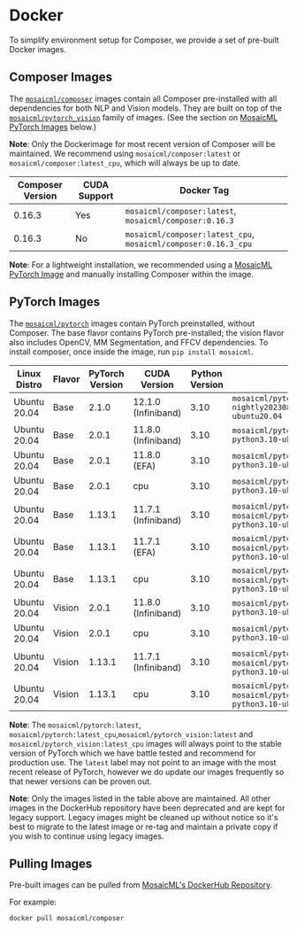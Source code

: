 # Docker

To simplify environment setup for Composer, we provide a set of pre-built Docker images.

## Composer Images

The [`mosaicml/composer`](https://hub.docker.com/r/mosaicml/composer) images contain all Composer pre-installed with
all dependencies for both NLP and Vision models. They are built on top of the
[`mosaicml/pytorch_vision`](https://hub.docker.com/r/mosaicml/pytorch_vision) family of images.
(See the section on [MosaicML PyTorch Images](#pytorch-images) below.)

**Note**: Only the Dockerimage for most recent version of Composer will be maintained. We recommend using
`mosaicml/composer:latest` or `mosaicml/composer:latest_cpu`, which will always be up to date.

<!-- BEGIN_COMPOSER_BUILD_MATRIX -->
| Composer Version   | CUDA Support   | Docker Tag                                                     |
|--------------------|----------------|----------------------------------------------------------------|
| 0.16.3             | Yes            | `mosaicml/composer:latest`, `mosaicml/composer:0.16.3`         |
| 0.16.3             | No             | `mosaicml/composer:latest_cpu`, `mosaicml/composer:0.16.3_cpu` |
<!-- END_COMPOSER_BUILD_MATRIX -->

**Note**: For a lightweight installation, we recommended using a [MosaicML PyTorch Image](#pytorch-images) and manually
installing Composer within the image.

## PyTorch Images

The [`mosaicml/pytorch`](https://hub.docker.com/r/mosaicml/pytorch) images contain PyTorch preinstalled, without Composer.
The base flavor contains PyTorch pre-installed; the vision flavor also includes OpenCV, MM Segmentation, and FFCV dependencies.
To install composer, once inside the image, run `pip install mosaicml`.

<!-- BEGIN_PYTORCH_BUILD_MATRIX -->
| Linux Distro   | Flavor   | PyTorch Version   | CUDA Version        | Python Version   | Docker Tags                                                                                       |
|----------------|----------|-------------------|---------------------|------------------|---------------------------------------------------------------------------------------------------|
| Ubuntu 20.04   | Base     | 2.1.0             | 12.1.0 (Infiniband) | 3.10             | `mosaicml/pytorch:2.1.0_cu121-nightly20230827-python3.10-ubuntu20.04`                             |
| Ubuntu 20.04   | Base     | 2.0.1             | 11.8.0 (Infiniband) | 3.10             | `mosaicml/pytorch:2.0.1_cu118-python3.10-ubuntu20.04`                                             |
| Ubuntu 20.04   | Base     | 2.0.1             | 11.8.0 (EFA)        | 3.10             | `mosaicml/pytorch:2.0.1_cu118-python3.10-ubuntu20.04-aws`                                         |
| Ubuntu 20.04   | Base     | 2.0.1             | cpu                 | 3.10             | `mosaicml/pytorch:2.0.1_cpu-python3.10-ubuntu20.04`                                               |
| Ubuntu 20.04   | Base     | 1.13.1            | 11.7.1 (Infiniband) | 3.10             | `mosaicml/pytorch:latest`, `mosaicml/pytorch:1.13.1_cu117-python3.10-ubuntu20.04`                 |
| Ubuntu 20.04   | Base     | 1.13.1            | 11.7.1 (EFA)        | 3.10             | `mosaicml/pytorch:latest-aws`, `mosaicml/pytorch:1.13.1_cu117-python3.10-ubuntu20.04-aws`         |
| Ubuntu 20.04   | Base     | 1.13.1            | cpu                 | 3.10             | `mosaicml/pytorch:latest_cpu`, `mosaicml/pytorch:1.13.1_cpu-python3.10-ubuntu20.04`               |
| Ubuntu 20.04   | Vision   | 2.0.1             | 11.8.0 (Infiniband) | 3.10             | `mosaicml/pytorch_vision:2.0.1_cu118-python3.10-ubuntu20.04`                                      |
| Ubuntu 20.04   | Vision   | 2.0.1             | cpu                 | 3.10             | `mosaicml/pytorch_vision:2.0.1_cpu-python3.10-ubuntu20.04`                                        |
| Ubuntu 20.04   | Vision   | 1.13.1            | 11.7.1 (Infiniband) | 3.10             | `mosaicml/pytorch_vision:latest`, `mosaicml/pytorch_vision:1.13.1_cu117-python3.10-ubuntu20.04`   |
| Ubuntu 20.04   | Vision   | 1.13.1            | cpu                 | 3.10             | `mosaicml/pytorch_vision:latest_cpu`, `mosaicml/pytorch_vision:1.13.1_cpu-python3.10-ubuntu20.04` |
<!-- END_PYTORCH_BUILD_MATRIX -->

**Note**: The `mosaicml/pytorch:latest`, `mosaicml/pytorch:latest_cpu`,`mosaicml/pytorch_vision:latest` and `mosaicml/pytorch_vision:latest_cpu`
images will always point to the stable version of PyTorch which we have battle tested and recommend for production use.  The `latest` label
may not point to an image with the most recent release of PyTorch, however we do update our images frequently so that newer versions can
be proven out.

**Note**: Only the images listed in the table above are maintained.  All other images in the DockerHub repository have been deprecated
and are kept for legacy support.  Legacy images might be cleaned up without notice so it's best to migrate to the latest image or re-tag and maintain
a private copy if you wish to continue using legacy images.

## Pulling Images

Pre-built images can be pulled from [MosaicML's DockerHub Repository](https://hub.docker.com/u/mosaicml).

For example:

<!--pytest.mark.skip-->
```bash
docker pull mosaicml/composer
```

